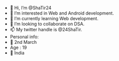 - 👋 Hi, I’m @ShaTir24
- 👀 I’m interested in Web and Android development.
- 🌱 I’m currently learning Web development.
- 💞️ I’m looking to collaborate on DSA.
- 📫 My twitter handle is @24ShaTir.
- Personal info:
- 🎂 2nd March
- Age : 19
- 📍 India

<!---
ShaTir24/ShaTir24 is a ✨ special ✨ repository because its `README.md` (this file) appears on your GitHub profile.
You can click the Preview link to take a look at your changes.
--->
